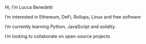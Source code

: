Hi, I’m Lucca Benedetti

I’m interested in Ethereum, DeFi, Rollups, Linux and free software

I’m currently learning Python, JavaScript and solidity.

I’m looking to collaborate on open-source projects

<!---
BenedettiLucca/BenedettiLucca is a ✨ special ✨ repository because its `README.md` (this file) appears on your GitHub profile.
You can click the Preview link to take a look at your changes.
--->
